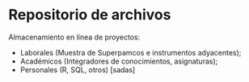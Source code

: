 # Repositorio de archivos #
Almacenamiento en línea de proyectos:
  - Laborales (Muestra de Superpamcos e instrumentos adyacentes); 
  - Académicos (Integradores de conocimientos, asignaturas);
  - Personales (R, SQL, otros) [sadas]
